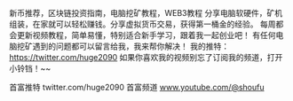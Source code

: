 新币推荐，区块链投资指南，电脑挖矿教程，WEB3教程
分享电脑软硬件，矿机组装，在家就可以轻松赚钱。分享虚拟货币交易，获得第一桶金的经验。
每周都会更新视频教程，简单易懂，特别适合新手学习，跟着我一起创业吧！
有任何电脑挖矿遇到的问题都可以留言给我，我来帮你解决！
我的推特：https://twitter.com/huge2090
如果你喜欢我的视频别忘了订阅我的频道，打开小铃铛！~~

首富推特
twitter.com/huge2090
首富频道
www.youtube.com/@shoufu
